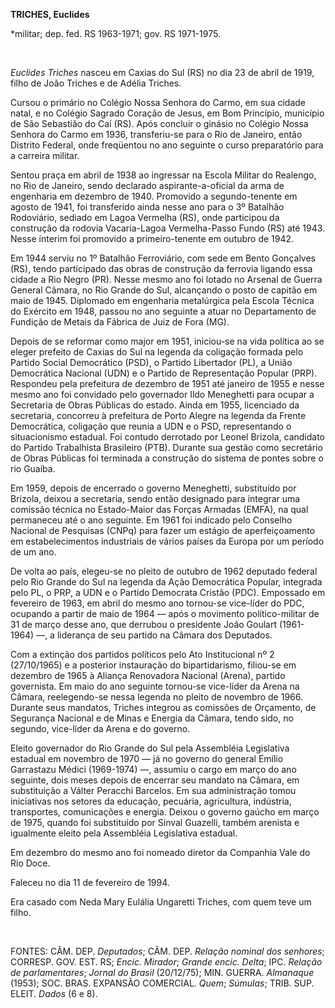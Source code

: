 **TRICHES, Euclides**

\*militar; dep. fed. RS 1963-1971; gov. RS 1971-1975.

 

*Euclides Triches* nasceu em Caxias do Sul (RS) no dia 23 de abril de
1919, filho de João Triches e de Adélia Triches.

Cursou o primário no Colégio Nossa Senhora do Carmo, em sua cidade
natal, e no Colégio Sagrado Coração de Jesus, em Bom Princípio,
município de São Sebastião do Caí (RS). Após concluir o ginásio no
Colégio Nossa Senhora do Carmo em 1936, transferiu-se para o Rio de
Janeiro, então Distrito Federal, onde freqüentou no ano seguinte o curso
preparatório para a carreira militar.

Sentou praça em abril de 1938 ao ingressar na Escola Militar do
Realengo, no Rio de Janeiro, sendo declarado aspirante-a-oficial da arma
de engenharia em dezembro de 1940. Promovido a segundo-tenente em agosto
de 1941, foi transferido ainda nesse ano para o 3º Batalhão Rodoviário,
sediado em Lagoa Vermelha (RS), onde participou da construção da rodovia
Vacaria-Lagoa Vermelha-Passo Fundo (RS) até 1943. Nesse ínterim foi
promovido a primeiro-tenente em outubro de 1942.

Em 1944 serviu no 1º Batalhão Ferroviário, com sede em Bento Gonçalves
(RS), tendo participado das obras de construção da ferrovia ligando essa
cidade a Rio Negro (PR). Nesse mesmo ano foi lotado no Arsenal de Guerra
General Câmara, no Rio Grande do Sul, alcançando o posto de capitão em
maio de 1945. Diplomado em engenharia metalúrgica pela Escola Técnica do
Exército em 1948, passou no ano seguinte a atuar no Departamento de
Fundição de Metais da Fábrica de Juiz de Fora (MG).

Depois de se reformar como major em 1951, iniciou-se na vida política ao
se eleger prefeito de Caxias do Sul na legenda da coligação formada pelo
Partido Social Democrático (PSD), o Partido Libertador (PL), a União
Democrática Nacional (UDN) e o Partido de Representação Popular (PRP).
Respondeu pela prefeitura de dezembro de 1951 até janeiro de 1955 e
nesse mesmo ano foi convidado pelo governador Ildo Meneghetti para
ocupar a Secretaria de Obras Públicas do estado. Ainda em 1955,
licenciado da secretaria, concorreu à prefeitura de Porto Alegre na
legenda da Frente Democrática, coligação que reunia a UDN e o PSD,
representando o situacionismo estadual. Foi contudo derrotado por Leonel
Brizola, candidato do Partido Trabalhista Brasileiro (PTB). Durante sua
gestão como secretário de Obras Públicas foi terminada a construção do
sistema de pontes sobre o rio Guaíba.

Em 1959, depois de encerrado o governo Meneghetti, substituído por
Brizola, deixou a secretaria, sendo então designado para integrar uma
comissão técnica no Estado-Maior das Forças Armadas (EMFA), na qual
permaneceu até o ano seguinte. Em 1961 foi indicado pelo Conselho
Nacional de Pesquisas (CNPq) para fazer um estágio de aperfeiçoamento em
estabelecimentos industriais de vários países da Europa por um período
de um ano.

De volta ao país, elegeu-se no pleito de outubro de 1962 deputado
federal pelo Rio Grande do Sul na legenda da Ação Democrática Popular,
integrada pelo PL, o PRP, a UDN e o Partido Democrata Cristão (PDC).
Empossado em fevereiro de 1963, em abril do mesmo ano tornou-se
vice-líder do PDC, ocupando a partir de maio de 1964 — após o movimento
político-militar de 31 de março desse ano, que derrubou o presidente
João Goulart (1961-1964) —, a liderança de seu partido na Câmara dos
Deputados.

Com a extinção dos partidos políticos pelo Ato Institucional nº 2
(27/10/1965) e a posterior instauração do bipartidarismo, filiou-se em
dezembro de 1965 à Aliança Renovadora Nacional (Arena), partido
governista. Em maio do ano seguinte tornou-se vice-líder da Arena na
Câmara, reelegendo-se nessa legenda no pleito de novembro de 1966.
Durante seus mandatos, Triches integrou as comissões de Orçamento, de
Segurança Nacional e de Minas e Energia da Câmara, tendo sido, no
segundo, vice-líder da Arena e do governo.

Eleito governador do Rio Grande do Sul pela Assembléia Legislativa
estadual em novembro de 1970 — já no governo do general Emílio
Garrastazu Médici (1969-1974) —, assumiu o cargo em março do ano
seguinte, dois meses depois de encerrar seu mandato na Câmara, em
substituição a Válter Peracchi Barcelos. Em sua administração tomou
iniciativas nos setores da educação, pecuária, agricultura, indústria,
transportes, comunicações e energia. Deixou o governo gaúcho em março de
1975, quando foi substituído por Sinval Guazelli, também arenista e
igualmente eleito pela Assembléia Legislativa estadual.

Em dezembro do mesmo ano foi nomeado diretor da Companhia Vale do Rio
Doce.

Faleceu no dia 11 de fevereiro de 1994.

Era casado com Neda Mary Eulália Ungaretti Triches, com quem teve um
filho.

 

FONTES: CÂM. DEP. *Deputados*; CÂM. DEP. *Relação nominal dos senhores*;
CORRESP. GOV. EST. RS; *Encic. Mirador*; *Grande encic. Delta*; IPC.
*Relação de parlamentares*; *Jornal do Brasil* (20/12/75); MIN. GUERRA.
*Almanaque* (1953); SOC. BRAS. EXPANSÃO COMERCIAL. *Quem*; *Súmulas*;
TRIB. SUP. ELEIT. *Dados* (6 e 8).

 
